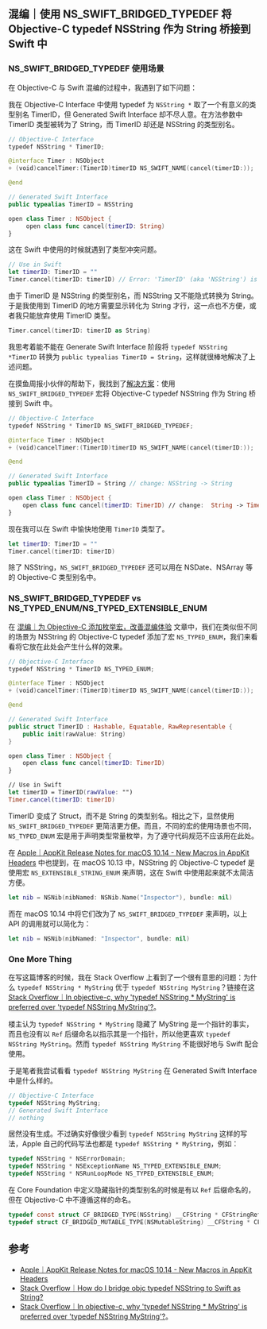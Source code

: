 ## 混编｜使用 NS_SWIFT_BRIDGED_TYPEDEF 将 Objective-C typedef NSString 作为 String 桥接到 Swift 中

### NS_SWIFT_BRIDGED_TYPEDEF 使用场景

在 Objective-C 与 Swift 混编的过程中，我遇到了如下问题：

我在 Objective-C Interface 中使用 typedef 为 `NSString *` 取了一个有意义的类型别名 TimerID，但 Generated Swift Interface 却不尽人意。在方法参数中 TimerID 类型被转为了 String，而 TimerID 却还是 NSString 的类型别名。

```swift
// Objective-C Interface
typedef NSString * TimerID;

@interface Timer : NSObject
+ (void)cancelTimer:(TimerID)timerID NS_SWIFT_NAME(cancel(timerID:));

@end

// Generated Swift Interface
public typealias TimerID = NSString

open class Timer : NSObject {
     open class func cancel(timerID: String)
}
```

这在 Swift 中使用的时候就遇到了类型冲突问题。

```swift
// Use in Swift
let timerID: TimerID = ""
Timer.cancel(timerID: timerID) // Error: 'TimerID' (aka 'NSString') is not implicitly convertible to 'String'; did you mean to use 'as' to explicitly convert? Insert ' as String'
```

由于 TimerID 是 NSString 的类型别名，而 NSString 又不能隐式转换为 String。于是我使用到 TimerID 的地方需要显示转化为 String 才行，这一点也不方便，或者我只能放弃使用 TimerID 类型。

```swift
Timer.cancel(timerID: timerID as String)
```

我思考着能不能在 Generate Swift Interface 阶段将 `typedef NSString *TimerID` 转换为 `public typealias TimerID = String`，这样就很棒地解决了上述问题。

在摸鱼周报小伙伴的帮助下，我找到了[解决方案](https://stackoverflow.com/questions/53219460/how-do-i-bridge-objc-typedef-nsstring-to-swift-as-string)：使用 `NS_SWIFT_BRIDGED_TYPEDEF` 宏将 Objective-C typedef NSString 作为 String 桥接到 Swift 中。

```swift
// Objective-C Interface
typedef NSString * TimerID NS_SWIFT_BRIDGED_TYPEDEF;

@interface Timer : NSObject
+ (void)cancelTimer:(TimerID)timerID NS_SWIFT_NAME(cancel(timerID:));

@end

// Generated Swift Interface
public typealias TimerID = String // change: NSString -> String

open class Timer : NSObject {
    open class func cancel(timerID: TimerID) // change:  String -> TimerID
}
```

现在我可以在 Swift 中愉快地使用 `TimerID` 类型了。

```swift
let timerID: TimerID = ""
Timer.cancel(timerID: timerID) 
```

除了 NSString，`NS_SWIFT_BRIDGED_TYPEDEF` 还可以用在 NSDate、NSArray 等的 Objective-C 类型别名中。

### NS_SWIFT_BRIDGED_TYPEDEF vs NS_TYPED_ENUM/NS_TYPED_EXTENSIBLE_ENUM

在 [混编｜为 Objective-C 添加枚举宏，改善混编体验](https://github.com/teney97/Objective-C-Style-Guide/blob/main/Content/%E6%B7%B7%E7%BC%96%EF%BD%9C%E4%B8%BA%20Objective-C%20%E6%B7%BB%E5%8A%A0%E6%9E%9A%E4%B8%BE%E5%AE%8F%EF%BC%8C%E6%94%B9%E5%96%84%E6%B7%B7%E7%BC%96%E4%BD%93%E9%AA%8C.md) 文章中，我们在类似但不同的场景为 NSString 的 Objective-C typedef 添加了宏 `NS_TYPED_ENUM`，我们来看看将它放在此处会产生什么样的效果。

```swift
// Objective-C Interface
typedef NSString * TimerID NS_TYPED_ENUM;

@interface Timer : NSObject
+ (void)cancelTimer:(TimerID)timerID NS_SWIFT_NAME(cancel(timerID:));

@end

// Generated Swift Interface
public struct TimerID : Hashable, Equatable, RawRepresentable {
    public init(rawValue: String)
}

open class Timer : NSObject {
    open class func cancel(timerID: TimerID)
}

// Use in Swift
let timerID = TimerID(rawValue: "")
Timer.cancel(timerID: timerID)
```

TimerID 变成了 Struct，而不是 String 的类型别名。相比之下，显然使用 `NS_SWIFT_BRIDGED_TYPEDEF` 更简洁更方便。而且，不同的宏的使用场景也不同，`NS_TYPED_ENUM` 宏是用于声明类型常量枚举，为了遵守代码规范不应该用在此处。

在 [Apple｜AppKit Release Notes for macOS 10.14 - New Macros in AppKit Headers](https://developer.apple.com/documentation/macos-release-notes/appkit-release-notes-for-macos-10_14) 中也提到，在 macOS 10.13 中，NSString 的 Objective-C typedef 是使用宏 `NS_EXTENSIBLE_STRING_ENUM` 来声明，这在 Swift 中使用起来就不太简洁方便。

```swift
let nib = NSNib(nibNamed: NSNib.Name("Inspector"), bundle: nil)
```

而在 macOS 10.14 中将它们改为了 `NS_SWIFT_BRIDGED_TYPEDEF` 来声明，以上 API 的调用就可以简化为：

```swift
let nib = NSNib(nibNamed: "Inspector", bundle: nil)
```

### One More Thing

在写这篇博客的时候，我在 Stack Overflow 上看到了一个很有意思的问题：为什么 `typedef NSString * MyString` 优于 `typedef NSString MyString`？链接在这 [Stack Overflow｜In objective-c, why 'typedef NSString * MyString' is preferred over 'typedef NSString MyString'?](https://stackoverflow.com/questions/45063451/in-objective-c-why-typedef-nsstring-mystring-is-preferred-over-typedef-nss)。

楼主认为 `typedef NSString * MyString` 隐藏了 MyString 是一个指针的事实，而且也没有以 `Ref` 后缀命名以指示其是一个指针，所以他更喜欢 `typedef NSString MyString`。然而 `typedef NSString MyString` 不能很好地与 Swift 配合使用。

于是笔者我尝试看看 `typedef NSString MyString` 在 Generated Swift Interface 中是什么样的。

```objectivec
// Objective-C Interface
typedef NSString MyString;
// Generated Swift Interface
// nothing
```

居然没有生成。不过确实好像很少看到 `typedef NSString MyString` 这样的写法，Apple 自己的代码写法也都是 `typedef NSString * MyString`，例如：

```objectivec
typedef NSString * NSErrorDomain;
typedef NSString * NSExceptionName NS_TYPED_EXTENSIBLE_ENUM;
typedef NSString * NSRunLoopMode NS_TYPED_EXTENSIBLE_ENUM;
```

在 Core Foundation 中定义隐藏指针的类型别名的时候是有以 `Ref` 后缀命名的，但在 Objective-C 中不遵循这样的命名。

```objectivec
typedef const struct CF_BRIDGED_TYPE(NSString) __CFString * CFStringRef;
typedef struct CF_BRIDGED_MUTABLE_TYPE(NSMutableString) __CFString * CFMutableStringRef;
```

## 参考

* [Apple｜AppKit Release Notes for macOS 10.14 - New Macros in AppKit Headers](https://developer.apple.com/documentation/macos-release-notes/appkit-release-notes-for-macos-10_14)
* [Stack Overflow｜How do I bridge objc typedef NSString to Swift as String?](https://stackoverflow.com/questions/53219460/how-do-i-bridge-objc-typedef-nsstring-to-swift-as-string)
* [Stack Overflow｜In objective-c, why 'typedef NSString * MyString' is preferred over 'typedef NSString MyString'?](https://stackoverflow.com/questions/45063451/in-objective-c-why-typedef-nsstring-mystring-is-preferred-over-typedef-nss)。

